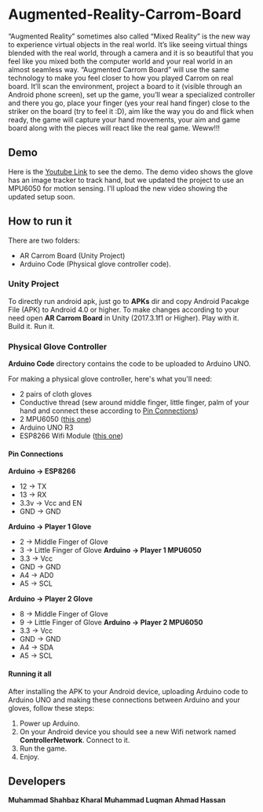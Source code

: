 # Augmented-Reality-Carrom-Board
“Augmented Reality” sometimes also called “Mixed Reality” is the new way to experience
virtual objects in the real world. It’s like seeing virtual things blended with the real world,
through a camera and it is so beautiful that you feel like you mixed both the computer
world and your real world in an almost seamless way.
“Augmented Carrom Board” will use the same technology to make you feel closer
to how you played Carrom on real board. It’ll scan the environment, project a board to it (visible
through an Android phone screen), set up the game, you’ll wear a specialized controller and
there you go, place your finger (yes your real hand finger) close to the striker on the board (try to feel it :D), aim
like the way you do and flick when ready, the game will capture your hand movements, your aim
and game board along with the pieces will react like the real game. Weww!!!
## Demo
Here is the [Youtube Link](https://www.youtube.com/watch?v=CXEz-am8Rn8) to see the demo. The demo video shows the glove has an image tracker to track hand, but we updated the project to use an MPU6050 for motion sensing. I'll upload the new video showing the updated setup soon.

## How to run it
There are two folders:
* AR Carrom Board (Unity Project)
* Arduino Code (Physical glove controller code).

### Unity Project
To directly run android apk, just go to **APKs** dir and copy Android Pacakge File (APK) to Android 4.0 or higher.
To make changes according to your need open **AR Carrom Board** in Unity (2017.3.1f1 or Higher). Play with it. Build it. Run it.

### Physical Glove Controller
**Arduino Code** directory contains the code to be uploaded to Arduino UNO.

For making a physical glove controller, here's what you'll need:
* 2 pairs of cloth gloves
* Conductive thread (sew around middle finger, little finger, palm of your hand and connect these according to [Pin Connections](https://github.com/m-shahbaz-kharal/Augmented-Reality-Carrom-Board/blob/master/README.md#pin-connections)) 
* 2 MPU6050 ([this one](https://www.sparkfun.com/products/11028))
* Arduino UNO R3
* ESP8266 Wifi Module ([this one](https://www.sparkfun.com/products/13678))

#### Pin Connections
**Arduino -> ESP8266**
* 12 -> TX
* 13 -> RX
* 3.3v -> Vcc and EN
* GND -> GND

**Arduino -> Player 1 Glove**
* 2 -> Middle Finger of Glove
* 3 -> Little Finger of Glove
**Arduino -> Player 1 MPU6050**
* 3.3 -> Vcc
* GND -> GND
* A4 -> AD0
* A5 -> SCL

**Arduino -> Player 2 Glove**
* 8 -> Middle Finger of Glove
* 9 -> Little Finger of Glove
**Arduino -> Player 2 MPU6050**
* 3.3 -> Vcc
* GND -> GND
* A4 -> SDA
* A5 -> SCL

#### Running it all
After installing the APK to your Android device, uploading Arduino code to Arduino UNO and making these connections between Arduino and your gloves, follow these steps:
1. Power up Arduino.
2. On your Android device you should see a new Wifi network named **ControllerNetwork**. Connect to it.
3. Run the game.
4. Enjoy.

## Developers
**Muhammad Shahbaz Kharal**
**Muhammad Luqman**
**Ahmad Hassan**
